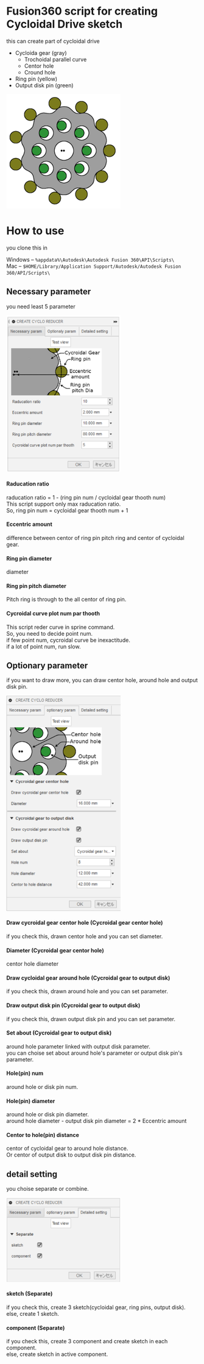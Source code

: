 # Fusion360 script for creating Cycloidal Drive sketch
this can create part of cycloidal drive
* Cycloida gear (gray)
    * Trochoidal parallel curve
    * Centor hole
    * Cround hole
* Ring pin (yellow)
* Output disk pin (green)

<img src="./image/cyclo_Discription_Image_opt.png" width="300">

# How to use
you clone this in  

Windows – `%appdata%\Autodesk\Autodesk Fusion 360\API\Scripts\`  
Mac – `$HOME/Library/Application Support/Autodesk/Autodesk Fusion 360/API/Scripts\`

## Necessary parameter
you need least 5 parameter

<img src="./image/necessay param image.png" width="300">

#### Raducation ratio
raducation ratio = 1 - (ring pin num / cycloidal gear thooth num)  
This script support only max raducation ratio.  
So, ring pin num = cycloidal gear thooth num + 1

####  Eccentric amount
difference between centor of ring pin pitch ring and centor of cycloidal gear.  

####  Ring pin diameter
diameter

####  Ring pin pitch diameter
Pitch ring is through to the all centor of ring pin.  

####  Cycroidal curve plot num par thooth
This script reder curve in sprine command.  
So, you need to decide point num.  
if few point num, cycroidal curve be inexactitude.  
if a lot of point num, run slow.  



## Optionary parameter
if you want to draw more, you can draw centor hole, around hole and output disk pin.  

<img src="./image/optionary param image.png" width="300">

#### Draw cycroidal gear centor hole (Cycroidal gear centor hole)
if you check this, drawn centor hole and you can set diameter.  

#### Diameter (Cycroidal gear centor hole)
centor hole diameter

#### Draw cycloidal gear around hole (Cycroidal gear to output disk)
if you check this, drawn around hole and you can set parameter.  

#### Draw output disk pin (Cycroidal gear to output disk)
if you check this, drawn output disk pin and you can set parameter.  

#### Set about (Cycroidal gear to output disk)
around hole parameter linked with output disk parameter.  
you can choise set about around hole's parameter or output disk pin's parameter.

#### Hole(pin) num
around hole or disk pin num.    

#### Hole(pin) diameter
around hole or disk pin diameter.  
around hole diameter - output disk pin diameter = 2 *  Eccentric amount

#### Centor to hole(pin) distance
centor of cycloidal gear to around hole distance.  
Or centor of output disk to output disk pin distance.  

## detail setting
you choise separate or combine.  

<img src="./image/detail setting image.png" width="300">

#### sketch (Separate)
if you check this, create 3 sketch(cycloidal gear, ring pins, output disk).  
else, create 1 sketch.  

#### component (Separate)
if you check this, create 3 component and create sketch in each component.  
else, create sketch in active component.  